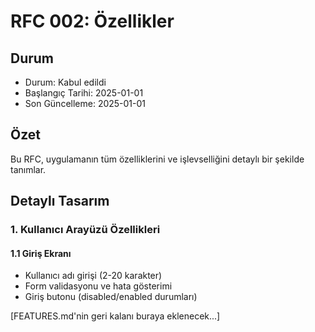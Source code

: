 # RFC 002: Özellikler

## Durum
- Durum: Kabul edildi
- Başlangıç Tarihi: 2025-01-01
- Son Güncelleme: 2025-01-01

## Özet
Bu RFC, uygulamanın tüm özelliklerini ve işlevselliğini detaylı bir şekilde tanımlar.

## Detaylı Tasarım

### 1. Kullanıcı Arayüzü Özellikleri

#### 1.1 Giriş Ekranı
- Kullanıcı adı girişi (2-20 karakter)
- Form validasyonu ve hata gösterimi
- Giriş butonu (disabled/enabled durumları)

[FEATURES.md'nin geri kalanı buraya eklenecek...] 